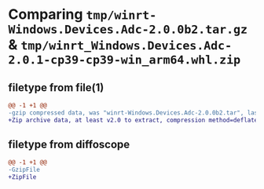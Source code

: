 # Comparing `tmp/winrt-Windows.Devices.Adc-2.0.0b2.tar.gz` & `tmp/winrt_Windows.Devices.Adc-2.0.1-cp39-cp39-win_arm64.whl.zip`

## filetype from file(1)

```diff
@@ -1 +1 @@
-gzip compressed data, was "winrt-Windows.Devices.Adc-2.0.0b2.tar", last modified: Sat Dec  2 18:20:54 2023, max compression
+Zip archive data, at least v2.0 to extract, compression method=deflate
```

## filetype from diffoscope

```diff
@@ -1 +1 @@
-GzipFile
+ZipFile
```

